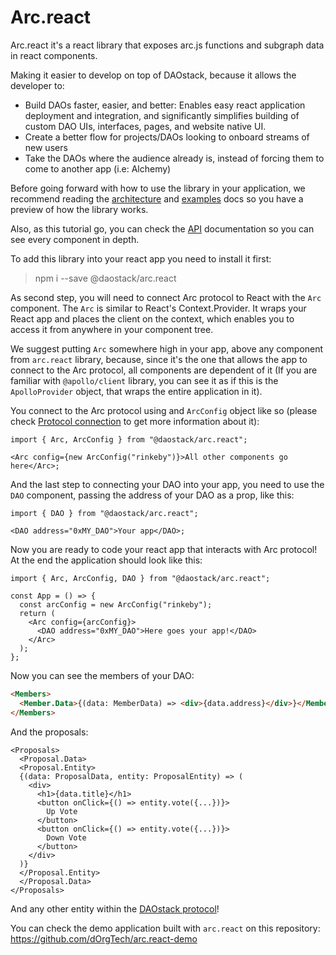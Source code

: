 # Arc.react

Arc.react it's a react library that exposes arc.js functions and subgraph data in react components.

Making it easier to develop on top of DAOstack, because it allows the developer to:

- Build DAOs faster, easier, and better: Enables easy react application deployment and integration, and significantly simplifies building of custom DAO UIs, interfaces, pages, and website native UI.
- Create a better flow for projects/DAOs looking to onboard streams of new users
- Take the DAOs where the audience already is, instead of forcing them to come to another app (i.e: Alchemy)

Before going forward with how to use the library in your application, we recommend reading the [architecture](https://github.com/dOrgTech/arc.react/blob/master/documentation/architecture.md) and [examples](https://github.com/dOrgTech/arc.react/blob/master/documentation/examples.md) docs so you have a preview of how the library works.

Also, as this tutorial go, you can check the [API](https://github.com/dOrgTech/arc.react/blob/master/documentation/examples.md) documentation so you can see every component in depth.

To add this library into your react app you need to install it first:

> npm i --save @daostack/arc.react

As second step, you will need to connect Arc protocol to React with the `Arc` component. The `Arc` is similar to React's Context.Provider. It wraps your React app and places the client on the context, which enables you to access it from anywhere in your component tree.

We suggest putting `Arc` somewhere high in your app, above any component from `arc.react` library, because, since it's the one that allows the app to connect to the Arc protocol, all components are dependent of it (If you are familiar with `@apollo/client` library, you can see it as if this is the `ApolloProvider` object, that wraps the entire application in it).

You connect to the Arc protocol using and `ArcConfig` object like so (please check [Protocol connection](https://github.com/dOrgTech/arc.react/blob/master/documentation/api.md#protocol-connection) to get more information about it):

```tsx
import { Arc, ArcConfig } from "@daostack/arc.react";

<Arc config={new ArcConfig("rinkeby")}>All other components go here</Arc>;
```

And the last step to connecting your DAO into your app, you need to use the `DAO` component, passing the address of your DAO as a prop, like this:

```tsx
import { DAO } from "@daostack/arc.react";

<DAO address="0xMY_DAO">Your app</DAO>;
```

Now you are ready to code your react app that interacts with Arc protocol! At the end the application should look like this:

```tsx
import { Arc, ArcConfig, DAO } from "@daostack/arc.react";

const App = () => {
  const arcConfig = new ArcConfig("rinkeby");
  return (
    <Arc config={arcConfig}>
      <DAO address="0xMY_DAO">Here goes your app!</DAO>
    </Arc>
  );
};
```

Now you can see the members of your DAO:

```html
<Members>
  <Member.Data>{(data: MemberData) => <div>{data.address}</div>}</Member.Data>
</Members>
```

And the proposals:

```tsx
<Proposals>
  <Proposal.Data>
  <Proposal.Entity>
  {(data: ProposalData, entity: ProposalEntity) => (
    <div>
      <h1>{data.title}</h1>
      <button onClick={() => entity.vote({...})}>
        Up Vote
      </button>
      <button onClick={() => entity.vote({...})}>
        Down Vote
      </button>
    </div>
  )}
  </Proposal.Entity>
  </Proposal.Data>
</Proposals>
```

And any other entity within the [DAOstack protocol](https://github.com/dOrgTech/arc.react/tree/master/src/components)!

You can check the demo application built with `arc.react` on this repository: https://github.com/dOrgTech/arc.react-demo
